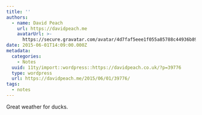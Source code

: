 ```yaml
---
title: ''
authors:
  - name: David Peach
    url: https://davidpeach.me
    avatarUrl: >-
      https://secure.gravatar.com/avatar/4d7faf5eee1f055a85788c44936b8995eaab6dfb004e7854ec747ccb272e91ee?s=96&d=mm&r=g
date: 2015-06-01T14:09:00.000Z
metadata:
  categories:
    - Notes
  uuid: 11ty/import::wordpress::https://davidpeach.co.uk/?p=39776
  type: wordpress
  url: https://davidpeach.me/2015/06/01/39776/
tags:
  - notes
---
```

Great weather for ducks.